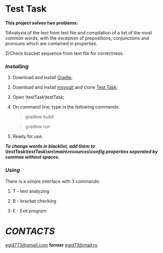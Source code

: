 # **Test Task**

**This project solves two problems:**

1)Analysis of the text from text file and compilation of a list of the most common words, with the exception of prepositions, conjunctions and pronouns which are contained in properties.

2)Check bracket sequence from text file for correctness.

### ***Installing***

1) Download and install [Gradle](https://gradle.org/install/);

2) Download and install [msysgit](https://git-for-windows.github.io) and clone [Test Task](https://https://github.com/ShuFFel/testTask);

3) Open \testTask\testTask;

4) On command line, type in the following commands:
 
    > gradlew build 
    
    > gradlew run 
 
5) Ready for use.

***To change words in blacklist, add them to \testTask\testTask\src\main\resources\config.properties 
seperated by commas without spaces.***

### ***Using***

There is a simple interface with 3 commands:
 1) T - text analyzing
 
 2) B - bracket checking
 
 3) E - Exit program

# *CONTACTS*

egid773@gmail.com ****former**** egid73@mail.ru
